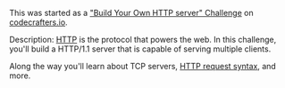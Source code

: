 This was started as a ["Build Your Own HTTP server" Challenge](https://app.codecrafters.io/courses/http-server/overview) on [codecrafters.io](https://codecrafters.io).

Description:
[HTTP](https://en.wikipedia.org/wiki/Hypertext_Transfer_Protocol) is the
protocol that powers the web. In this challenge, you'll build a HTTP/1.1 server
that is capable of serving multiple clients.

Along the way you'll learn about TCP servers,
[HTTP request syntax](https://www.w3.org/Protocols/rfc2616/rfc2616-sec5.html),
and more.